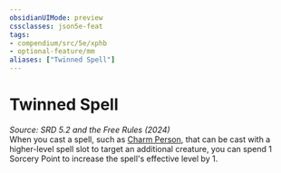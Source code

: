 ```yaml
---
obsidianUIMode: preview
cssclasses: json5e-feat
tags:
- compendium/src/5e/xphb
- optional-feature/mm
aliases: ["Twinned Spell"]
---
```

# Twinned Spell
*Source: SRD 5.2 and the Free Rules (2024)*  
When you cast a spell, such as [Charm Person](charm-person-xphb.md), that can be cast with a higher-level spell slot to target an additional creature, you can spend 1 Sorcery Point to increase the spell's effective level by 1.